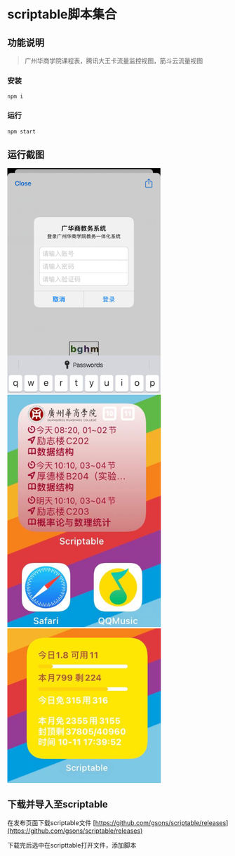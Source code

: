 # scriptable脚本集合

## 功能说明

> 广州华商学院课程表，腾讯大王卡流量监控视图，筋斗云流量视图

### 安装
```
npm i 
```

### 运行
```
npm start 
```

## 运行截图

<img src="https://raw.githubusercontent.com/gsons/gsons.github.io/master/demo/ghs_login.png" width='350'> 


<img src="https://raw.githubusercontent.com/gsons/gsons.github.io/master/demo/scriptable_ghs.jpg" width='350'> 


<img src="https://raw.githubusercontent.com/gsons/gsons.github.io/master/demo/scriptable_dwk.jpg" width='350'> 

## 下载并导入至scriptable

在发布页面下载scriptable文件 [https://github.com/gsons/scriptable/releases](https://github.com/gsons/scriptable/releases)

下载完后选中在scripttable打开文件，添加脚本
